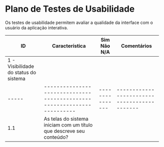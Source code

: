 # Plano de Testes de Usabilidade

Os testes de usabilidade permitem avaliar a qualidade da interface com o usuário da aplicação interativa.

|ID   | Característica                                                       | Sim  Não  N/A | Comentários                               |
|-----|----------------------------------------------------------------------|---------------|-------------------------------------------|
| 1 - Visibilidade do status do sistema                                                                                                  |
|-----|----------------------------------------------------------------------|---------------|-------------------------------------------|
| 1.1 | As telas do sistema iniciam com um título que descreve seu conteúdo? |               |                                           |
